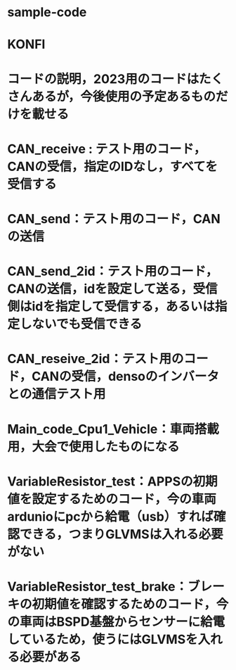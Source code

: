 # sample-code


# KONFI 

# コードの説明，2023用のコードはたくさんあるが，今後使用の予定あるものだけを載せる

# CAN_receive : テスト用のコード，CANの受信，指定のIDなし，すべてを受信する
# CAN_send：テスト用のコード，CANの送信
# CAN_send_2id：テスト用のコード，CANの送信，idを設定して送る，受信側はidを指定して受信する，あるいは指定しないでも受信できる
# CAN_reseive_2id：テスト用のコード，CANの受信，densoのインバータとの通信テスト用
# Main_code_Cpu1_Vehicle：車両搭載用，大会で使用したものになる
# VariableResistor_test：APPSの初期値を設定するためのコード，今の車両ardunioにpcから給電（usb）すれば確認できる，つまりGLVMSは入れる必要がない
# VariableResistor_test_brake：ブレーキの初期値を確認するためのコード，今の車両はBSPD基盤からセンサーに給電しているため，使うにはGLVMSを入れる必要がある